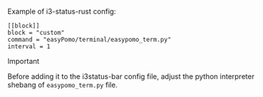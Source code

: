 Example of i3-status-rust config:

```
[[block]]
block = "custom"
command = "easyPomo/terminal/easypomo_term.py"
interval = 1
```

> [!IMPORTANT] 
> Before adding it to the i3status-bar config file, adjust the python interpreter shebang of `easypomo_term.py` file.
